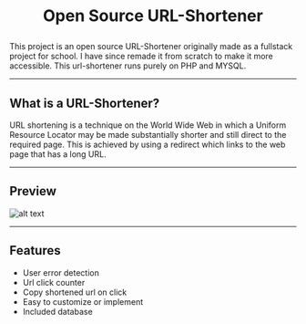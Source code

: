 # <p align="center">Open Source URL-Shortener</p>
<p>This project is an open source URL-Shortener originally made as a fullstack project for school.
I have since remade it from scratch to make it more accessible.
This url-shortener runs purely on PHP and MYSQL.</p>

---

## What is a URL-Shortener?
<p>URL shortening is a technique on the World Wide Web in which a Uniform Resource Locator may be made substantially shorter and still direct to the required page. 
This is achieved by using a redirect which links to the web page that has a long URL.</p>

---

## Preview
![alt text](https://github.com/GyKevin/URL-Shortener/blob/main/img/preview.JPG)

---

## Features
* User error detection
* Url click counter
* Copy shortened url on click
* Easy to customize or implement
* Included database
